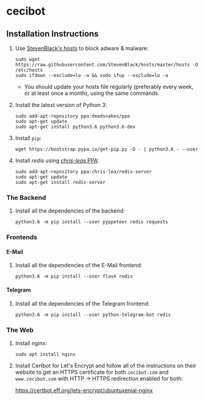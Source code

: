 # cecibot

## Installation Instructions
1. Use [StevenBlack's hosts](https://github.com/StevenBlack/hosts) to block
   adware & malware:

       sudo wget https://raw.githubusercontent.com/StevenBlack/hosts/master/hosts -O /etc/hosts
       sudo ifdown --exclude=lo -a && sudo ifup --exclude=lo -a

   * You should update your hosts file regularly (preferably every week, or at
     least once a month), using the same commands.

2. Install the latest version of Python 3:

       sudo add-apt-repository ppa:deadsnakes/ppa
       sudo apt-get update
       sudo apt-get install python3.6 python3.6-dev

3. Install `pip`:

       wget https://bootstrap.pypa.io/get-pip.py -O - | python3.6 - --user

4. Install *redis* using [*chris-lea*s PPA](https://launchpad.net/~chris-lea/+archive/ubuntu/redis-server):

       sudo add-apt-repository ppa:chris-lea/redis-server
       sudo apt-get update
       sudo apt-get install redis-server

### The Backend
1. Install all the dependencies of the backend:

       python3.6 -m pip install --user pyppeteer redis requests


### Frontends

#### E-Mail
1. Install all the dependencies of the E-Mail frontend:

       python3.6 -m pip install --user flask redis

#### Telegram
1. Install all the dependencies of the Telegram frontend:

       python3.6 -m pip install --user python-telegram-bot redis

### The Web
1. Install nginx:

       sudo apt install nginx

2. Install Certbot for Let's Encrypt and follow all of the instructions on their
   website to get an HTTPS certificate for both `cecibot.com` and
   `www.cecibot.com` with HTTP -> HTTPS redirection enabled for both:

   https://certbot.eff.org/lets-encrypt/ubuntuxenial-nginx
